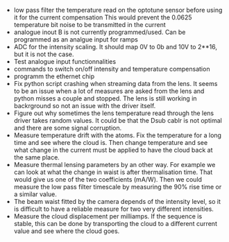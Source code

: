 * low pass filter the temperature read on the optotune sensor before using it for the current compensation
  This would prevent the 0.0625 temperature bit noise to be transmitted in the current
* analogue inout B is not currently programmed/used. Can be programmed as an analgue input for ramps
* ADC for the intensity scaling. It should map 0V to 0b and 10V to 2**16, but it is not the case.
* Test analogue input functionnalities
* commands to switch on/off intensity and temperature compensation
* programm the ethernet chip
* Fix python script crashing when streaming data from the lens. It seems to be an issue when a lot of measures are asked from the lens and python misses a couple and stopped. The lens is still working in backrground so not an issue with the driver itself.
* Figure out why sometimes the lens temperature read through the lens driver takes random values. It could be that the Dsub cablr is not optimal and there are some signal corruption. 
* Measure temperature drift with the atoms. Fix the temperature for a long time and see where the cloud is. Then change temperature and see what change in the current must be applied to have the cloud back at the same place.
* Measure thermal lensing parameters by an other way. For example we can look at what the change in waist is after thermalisation time. That would give us one of the two coefficients (mA/W). 
  Then we could measure the low pass filter timescale by measuring the 90% rise time or a similar value. 
* The beam waist fitted by the camera depends of the intensity level, so it is difficult to have a reliable measure for two very different intensities.
* Measure the cloud displacement per milliamps. If the sequence is stable, this can be done by transporting the cloud to a different current value and see where the cloud goes.